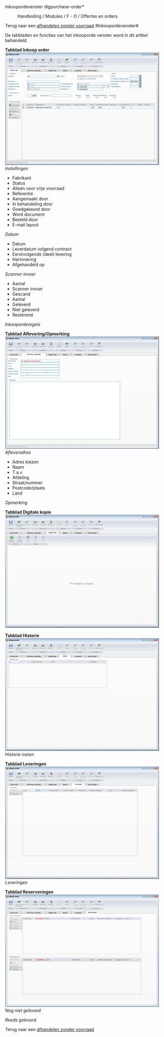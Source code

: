 <properties>
	<page>
		<title>Inkoopordevenster</title>
		<description>Inkoopordevenster</description>
		<context>dlgpurchase-order*</context>
	</page>
	<menu>
		<position>Handleiding / Modules / F - O / Offertes en orders</position>
		<title>Inkoopordevenster</title>
	</menu>
</properties>

Terug naar een [afhandelen zonder voorraad](http://hybridsaas.support/pages/handleiding/modules/F-O/offerte-en-orders/een-order-afhandelen-zonder-voorraad)
#Inkoopordevenster#

De tabbladen en functies van het inkooporde venster word in dit artikel behandeld.

**Tabblad Inkoop order**
![](images/inkooporde-inkooporder.JPG) 
*Instellingen*

- Fabrikant
- Status
- Alleen voor vrije voorraad
- Referentie
- Aangemaakt door
- In behandeling door
- Goedgekeurd door
- Word document
- Besteld door
- E-mail layout

*Datum*

- Datum
- Leverdatum volgend contract
- Eerstvolgende (deel) levering
- Herinnering
- Afgehandeld op

*Scanner invoer*

- Aantal
- Scanner invoer
- Gescand
- Aantal
- Geleverd
- Niet geleverd
- Resterend

*Inkooporderegels*

**Tabblad Aflevering/Opmerking**
![](images/inkooporde-Afleveringopmerking.JPG) 
*Afleveradres*

- Adres kiezen
- Naam
- T.a.v.
- Afdeling
- Straat/nummer
- Postcode/plaats
- Land

*Opmerking*

**Tabblad Digitale kopie**
![](images/inkooporde-digitalekopie.JPG) 

**Tabblad Historie**
![](images/inkooporde-historie.JPG) 
*Historie inzien*

**Tabblad Leveringen**
![](images/inkooporde-leveringen.JPG) 
*Leveringen*

**Tabblad Reserveringen**
![](images/inkooporde-reserveringen.JPG) 
*Nog niet geleverd*

*Reeds geleverd*

Terug naar een [afhandelen zonder voorraad](http://hybridsaas.support/pages/handleiding/modules/F-O/offerte-en-orders/een-order-afhandelen-zonder-voorraad)